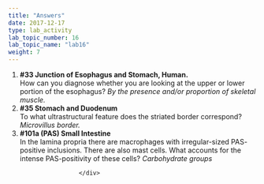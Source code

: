 ```yaml
---
title: "Answers"
date: 2017-12-17
type: lab_activity
lab_topic_number: 16
lab_topic_name: "lab16"
weight: 7
---
```

<div class="entrybody">
						
<ol>
<li><b>#33 Junction of Esophagus and Stomach, Human.</b> <br>
How can you diagnose whether you are looking at the upper or lower portion of the esophagus? <em>By the presence and/or proportion of skeletal muscle.</em></li>
<li><b>#35 Stomach and Duodenum</b><br>
To what ultrastructural feature does the striated border correspond? <em>Microvillus border.</em></li>
<li><b>#101a (PAS) Small Intestine</b><br>
 In the lamina propria there are macrophages with irregular-sized <span class="caps">PAS</span>-positive inclusions.  There are also mast cells.  What accounts for the intense <span class="caps">PAS</span>-positivity of these cells? <em>Carbohydrate groups</em></li>
</ol>



<p> </p>
						
						
						</div>
